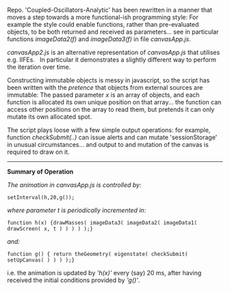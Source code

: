 Repo. 'Coupled-Oscillators-Analytic' has been rewritten in a manner that moves a step towards a more functional-ish programming style: For example the style could enable functions, rather than pre-evaluated objects, to be both returned and received as parameters... see in particular functions _imageData2(f)_ and _imageData3(f)_ in file _canvasApp.js_. 

_canvasApp2.js_ is an alternative representation of _canvasApp.js_ that utilises e.g. IIFEs. &nbsp; In particular it demonstrates a slightly different way to perform the iteration over time.

Constructing immutable objects is messy in javascript, so the script has been written with the _pretence_ that objects from external sources are immutable:  The passed parameter _x_ is an array of objects, and each function is allocated its own unique position on that array... the function can access other positions on the array to read them, but pretends it can only mutate its own allocated spot.

The script plays loose with a few simple output operations: for example, function _checkSubmit(..)_ can issue alerts and can mutate 'sessionStorage' in unusual circumstances... and output to and mutation of the canvas is required to draw on it.




--------------------------------------------------------------------------------------------------------------------


**Summary of Operation**



_The animation in canvasApp.js is controlled by_:

<code>setInterval(h,20,g());</code>

_where parameter t is periodically incremented in:_

<code>function h(x)  {drawMasses( imageData3( imageData2( imageData1( drawScreen( x, t ) ) ) ) );}</code>

_and:_

<code>function g()  { return theGeometry( eigenstate( checkSubmit( setUpCanvas( ) ) ) );}</code>


i.e. the animation is updated by _'h(x)'_ every (say) 20 ms, after having received the initial conditions provided by _'g()'_. 

